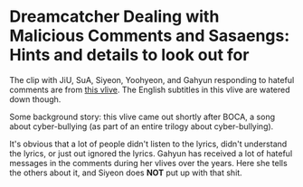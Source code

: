# Dreamcatcher Dealing with Malicious Comments and Sasaengs: Hints and details to look out for

The clip with JiU, SuA, Siyeon, Yoohyeon, and Gahyun responding to hateful comments are from
[this vlive](https://www.youtube.com/watch?v=prxH7Jo8wyE&t=1205s). The English subtitles in this vlive
are watered down though.

Some background story: this vlive came out shortly after BOCA, a song about cyber-bullying
(as part of an entire trilogy about cyber-bullying).

It's obvious that a lot of people didn't listen to the lyrics, didn't understand the lyrics,
or just out ignored the lyrics. Gahyun has received a lot of hateful messages in the comments
during her vlives over the years. Here she tells the others about it, and Siyeon does **NOT** put
up with that shit.
